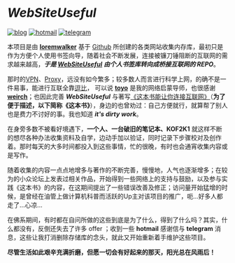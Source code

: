 # ***WebSiteUseful***

[![blog](https://img.shields.io/badge/%F0%9F%94%97blog-loremwalker-lightgrey.svg?longCache=true&style=flat-square)](https://loremwalker.github.io/) [![hotmail](https://img.shields.io/badge/%F0%9F%93%A7hotmail-@邮箱联系-blue.svg?longCache=true&style=flat-square)](mailto:loremwalker@hotmail.com) [![telegram](https://img.shields.io/badge/telegram-:me-blue.svg?longCache=true&style=flat-square)](https://t.me/loremwalker)

<!--![](https://i.loli.net/2019/06/01/5cf1f55f3b5ae83085.png)-->

本项目是由 **[loremwalker](https://github.com/loremwalker)** 基于 [Github](https://github.com) 所创建的各类网站收集内存库，最初只是作为方便个人使用书签向导，随着社会不断发展，连接被镰刀锤阻断的互联网的需求越来越高，***于是 [WebSiteUseful](https://github.com/loremwalker/WebSiteUseful) 由个人书签库转向成桥接互联网的 REPO***。

那时的[VPN](https://zh.wikipedia.org/wiki/%E8%99%9B%E6%93%AC%E7%A7%81%E4%BA%BA%E7%B6%B2%E8%B7%AF)、[Proxy](https://zh.wikipedia.org/zh-hans/%E4%BB%A3%E7%90%86%E6%9C%8D%E5%8A%A1%E5%99%A8)，远没有如今繁多；较多数人而言进行科学上网，的确不是一件易事，能进行互联全靠[逗比](https://dbgjd.com/toyo.html)， 可以说 **[toyo](https://dbgjd.com/toyo.html)** 是我的网络启蒙导师，也很感谢 **[weirch](https://free-ss.site)**；也因此完善 ***WebSiteUseful*** 与著写[《这本书能让你连接互联网》](https://github.com/loremwalker/fq-book)（**为了便于描述，以下简称《这本书》**），身边的也曾劝过：自己方便就行，就算帮了别人也是费力不讨好的事。我也知道 ***it's dirty work***。

在身旁多数不被看好境遇下，**一个人、一台破旧的笔记本、KOF2K1** 就这样不断的想尽各种办法收集资料及自学，边动手加以验证，同时记录下步骤校对及创作着。那时每天的大多时间都投入到这些事情，忙的很晚，有时也会通宵收集内容或是写作。

随着收集的内容一点点地增多与著作的不断完善，慢慢地，人气也逐渐增多；在较为的小众论坛上发表过相关作品，开始得到一些网络上的支持与鼓励，以及参与实践《这本书》的内容，在这期间提出了一些错误改善及修正；访问量开始猛增的时候，是曾经在油管上做计算机科普而活跃的Up主对该项目的推广，呃...好多人都走了...心凉...

在佛系期间，有时都在自问所做的这些到底是为了什么，得到了什么吗？其实，什么都没有，反倒还失去了许多 offer ；收到一些 **hotmail** 感谢信与 **telegram** 消息，这些让我打消删除存储库的念头，就此又开始重新着手维护这些项目。

**尽管生活如此艰辛充满折磨，但愿一切会有好起来的那天，阳光总在风雨后！**
